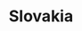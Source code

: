 ---
title: Slovakia
crosslinks:
- czech
- ShawnHate
- place
- slavs_squatting
- Slovenia
- mildlyinteresting
- stevenuniverse
- germany
- snackexchange
---